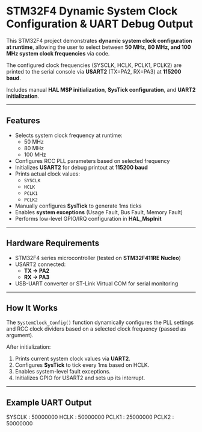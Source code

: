 # STM32F4 Dynamic System Clock Configuration & UART Debug Output

This STM32F4 project demonstrates **dynamic system clock configuration at runtime**, allowing the user to select between **50 MHz, 80 MHz, and 100 MHz system clock frequencies** via code.

 The configured clock frequencies (SYSCLK, HCLK, PCLK1, PCLK2) are printed to the serial console via **USART2** (TX=PA2, RX=PA3) at **115200 baud**.

Includes manual **HAL MSP initialization**, **SysTick configuration**, and **UART2 initialization**.

---

##  Features

- Selects system clock frequency at runtime:
  - 50 MHz
  - 80 MHz
  - 100 MHz
- Configures RCC PLL parameters based on selected frequency
- Initializes **USART2** for debug printout at **115200 baud**
- Prints actual clock values:
  - `SYSCLK`
  - `HCLK`
  - `PCLK1`
  - `PCLK2`
- Manually configures **SysTick** to generate 1ms ticks
- Enables **system exceptions** (Usage Fault, Bus Fault, Memory Fault)
- Performs low-level GPIO/IRQ configuration in **HAL_MspInit**

---

##  Hardware Requirements

- STM32F4 series microcontroller (tested on **STM32F411RE Nucleo**)
- USART2 connected:
  - **TX → PA2**
  - **RX → PA3**
- USB-UART converter or ST-Link Virtual COM for serial monitoring

---

##  How It Works

 The `SystemClock_Config()` function dynamically configures the PLL settings and RCC clock dividers based on a selected clock frequency (passed as argument).

 After initialization:
1. Prints current system clock values via **UART2**.
2. Configures **SysTick** to tick every 1ms based on HCLK.
3. Enables system-level fault exceptions.
4. Initializes GPIO for USART2 and sets up its interrupt.

---
##  Example UART Output

SYSCLK : 50000000
HCLK : 50000000
PCLK1 : 25000000
PCLK2 : 50000000
